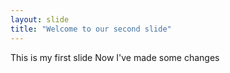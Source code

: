 ```yaml
---
layout: slide
title: "Welcome to our second slide"
---
```

This is my first slide
Now I've made some changes
